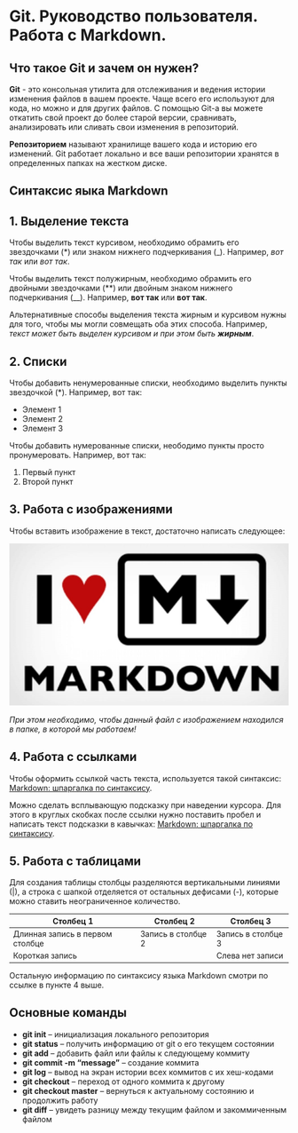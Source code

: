 # Git. Руководство пользователя. Работа с Markdown.

## Что такое Git и зачем он нужен?

**Git** - это консольная утилита для отслеживания и ведения истории изменения файлов в вашем проекте. Чаще всего его используют для кода, но можно и для других файлов.
С помощью Git-a вы можете откатить свой проект до более старой версии, сравнивать, анализировать или сливать свои изменения в репозиторий.

**Репозиторием** называют хранилище вашего кода и историю его изменений. Git работает локально и все ваши репозитории хранятся в определенных папках на жестком диске.

## Синтаксис яыка Markdown

## 1. Выделение текста

Чтобы выделить текст курсивом, необходимо обрамить его звездочками (*) или знаком нижнего подчеркивания (_).
Например, *вот так* или _вот так_.

Чтобы выделить текст полужирным, необходимо обрамить его двойными звездочками (**) или двойным знаком нижнего подчеркивания (__).
Например, **вот так** или __вот так__.

Альтернативные способы выделения текста жирным и курсивом нужны для того, чтобы мы могли совмещать оба этих способа. Например, _текст может быть выделен курсивом и при этом быть **жирным**_.

## 2. Списки

Чтобы добавить ненумерованные списки, необходимо выделить пункты звездочкой (*).
Например, вот так:
* Элемент 1
* Элемент 2
* Элемент 3

Чтобы добавить нумерованные списки, неободимо пункты просто пронумеровать.
Например, вот так:
1. Первый пункт
2. Второй пункт

## 3. Работа с изображениями

Чтобы вставить изображение в текст, достаточно написать следующее:

![I love MD](MD.jfif)

*При этом необходимо, чтобы данный файл с изображением находился в папке, в которой мы работаем!*

## 4. Работа с ссылками

Чтобы оформить ссылкой часть текста, используется такой синтаксис: [Markdown: шпаргалка по синтаксису](https://skillbox.ru/media/code/yazyk-razmetki-markdown-shpargalka-po-sintaksisu-s-primerami/).

Можно сделать всплывающую подсказку при наведении курсора. Для этого в круглых скобках после ссылки нужно поставить пробел и написать текст подсказки в кавычках: [Markdown: шпаргалка по синтаксису](https://skillbox.ru/media/code/yazyk-razmetki-markdown-shpargalka-po-sintaksisu-s-primerami/ "Всплывающая подсказка").

## 5. Работа с таблицами

Для создания таблицы столбцы разделяются вертикальными линиями (|), а строка с шапкой отделяется от остальных дефисами (-), которые можно ставить неограниченное количество.

|Столбец 1|Столбец 2|Столбец 3|
|-|--------|---|
|Длинная запись в первом столбце|Запись в столбце 2|Запись в столбце 3|
|Короткая запись| |Слева нет записи|

Остальную информацию по синтаксису языка Markdown смотри по ссылке в пункте 4 выше.

## Основные команды
* __git init__ – инициализация локального репозитория
* __git status__ – получить информацию от git о его текущем состоянии
* __git add__ – добавить файл или файлы к следующему коммиту
* __git commit -m “message”__  – создание коммита
* __git log__ – вывод на экран истории всех коммитов с их хеш-кодами
* __git checkout__ – переход от одного коммита к другому
* __git checkout master__ – вернуться к актуальному состоянию и продолжить работу
* __git diff__ – увидеть разницу между текущим файлом и закоммиченным файлом